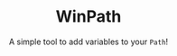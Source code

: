 <div align="center">
    <h1 >WinPath</h1>
    <p>A simple tool to add variables to your <code>Path</code>!</p>
</div>

<!-- Publish using: dotnet publish -c Release -r win-x64 -p:PublishReadyToRun=true -p:PublishSingleFile=true --self-contained false -->

